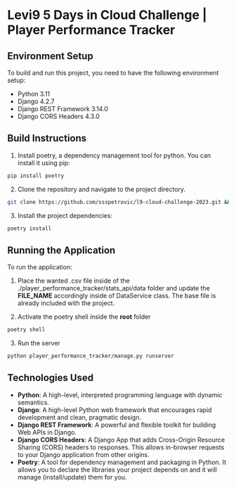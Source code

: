# Levi9 5 Days in Cloud Challenge | Player Performance Tracker

## Environment Setup

To build and run this project, you need to have the following environment setup:

- Python 3.11
- Django 4.2.7
- Django REST Framework 3.14.0
- Django CORS Headers 4.3.0

## Build Instructions

1. Install poetry, a dependency management tool for python. You can install it using pip:

```bash
pip install poetry
```

2. Clone the repository and navigate to the project directory.
   
```bash
git clone https://github.com/ssspetrovic/l9-cloud-challenge-2023.git && cd l9-cloud-challenge-2023
```
3. Install the project dependencies:

```bash
poetry install
```

## Running the Application

To run the application:
1. Place the wanted .csv file inside of the ./player_performance_tracker/stats_api/data folder and update the **FILE_NAME** accordingly inside of DataService class. The base file is already included with the project.
   
2. Activate the poetry shell inside the **root** folder
   
```bash
poetry shell
```

3. Run the server

```bash
python player_performance_tracker/manage.py runserver
```
## Technologies Used

- **Python**: A high-level, interpreted programming language with dynamic semantics.
- **Django**: A high-level Python web framework that encourages rapid development and clean, pragmatic design.
- **Django REST Framework**: A powerful and flexible toolkit for building Web APIs in Django.
- **Django CORS Headers**: A Django App that adds Cross-Origin Resource Sharing (CORS) headers to responses. This allows in-browser requests to your Django application from other origins.
- **Poetry**: A tool for dependency management and packaging in Python. It allows you to declare the libraries your project depends on and it will manage (install/update) them for you.
